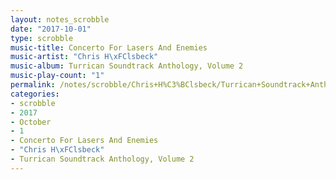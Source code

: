 ```yaml
---
layout: notes_scrobble
date: "2017-10-01"
type: scrobble
music-title: Concerto For Lasers And Enemies
music-artist: "Chris H\xFClsbeck"
music-album: Turrican Soundtrack Anthology, Volume 2
music-play-count: "1"
permalink: /notes/scrobble/Chris+H%C3%BClsbeck/Turrican+Soundtrack+Anthology%2C+Volume+2/b82ac68b300dcb6208bbe17f4e58c458bec9e6aa.html
categories:
- scrobble
- 2017
- October
- 1
- Concerto For Lasers And Enemies
- "Chris H\xFClsbeck"
- Turrican Soundtrack Anthology, Volume 2
---
```

